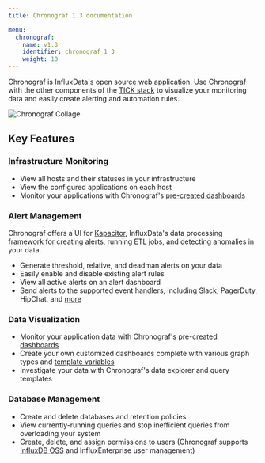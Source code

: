 ```yaml
---
title: Chronograf 1.3 documentation

menu:
  chronograf:
    name: v1.3
    identifier: chronograf_1_3
    weight: 10
---
```


Chronograf is InfluxData's open source web application.
Use Chronograf with the other components of the [TICK stack](https://www.influxdata.com/products/) to visualize your monitoring data and easily create alerting and automation rules.

![Chronograf Collage](/img/chronograf/v1.3/chronograf-collage.png)

## Key Features

### Infrastructure Monitoring

* View all hosts and their statuses in your infrastructure
* View the configured applications on each host
* Monitor your applications with Chronograf's [pre-created dashboards](/chronograf/v1.3/troubleshooting/frequently-asked-questions/#what-applications-are-supported-in-chronograf)

### Alert Management

Chronograf offers a UI for [Kapacitor](https://github.com/influxdata/kapacitor), InfluxData's data processing framework for creating alerts, running ETL jobs, and detecting anomalies in your data.

* Generate threshold, relative, and deadman alerts on your data
* Easily enable and disable existing alert rules
* View all active alerts on an alert dashboard
* Send alerts to the supported event handlers, including Slack, PagerDuty, HipChat, and [more](/chronograf/v1.3/troubleshooting/frequently-asked-questions/#what-kapacitor-event-handlers-are-supported-in-chronograf)

### Data Visualization

* Monitor your application data with Chronograf's [pre-created dashboards](/chronograf/v1.3/troubleshooting/frequently-asked-questions/#what-applications-are-supported-in-chronograf)
* Create your own customized dashboards complete with various graph types and [template variables](/chronograf/v1.3/guides/dashboard-template-variables/)
* Investigate your data with Chronograf's data explorer and query templates

### Database Management

* Create and delete databases and retention policies
* View currently-running queries and stop inefficient queries from overloading your system
* Create, delete, and assign permissions to users (Chronograf supports [InfluxDB OSS](/influxdb/v1.3/query_language/authentication_and_authorization/#authorization) and InfluxEnterprise user management)
